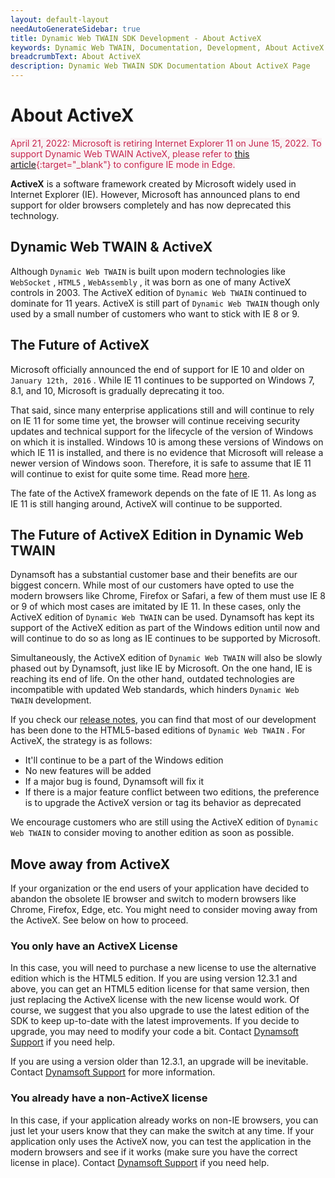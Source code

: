 ```yaml
---
layout: default-layout
needAutoGenerateSidebar: true
title: Dynamic Web TWAIN SDK Development - About ActiveX
keywords: Dynamic Web TWAIN, Documentation, Development, About ActiveX
breadcrumbText: About ActiveX
description: Dynamic Web TWAIN SDK Documentation About ActiveX Page
---
```


# About ActiveX

<span style="background-color:#f9f2f4; color:#c7254e">April 21, 2022: Microsoft is retiring Internet Explorer 11 on June 15, 2022. To support Dynamic Web TWAIN ActiveX, please refer to [this article](/_articles/docs/faq/activeX-in-Edge-IE-mode.md){:target="_blank"} to configure IE mode in Edge.</span>

**ActiveX** is a software framework created by Microsoft widely used in Internet Explorer (IE). However, Microsoft has announced plans to end support for older browsers completely and has now deprecated this technology.

## Dynamic Web TWAIN & ActiveX

Although `Dynamic Web TWAIN` is built upon modern technologies like `WebSocket` , `HTML5` , `WebAssembly` , it was born as one of many ActiveX controls in 2003. The ActiveX edition of `Dynamic Web TWAIN` continued to dominate for 11 years. ActiveX is still part of `Dynamic Web TWAIN` though only used by a small number of customers who want to stick with IE 8 or 9.

## The Future of ActiveX

Microsoft officially announced the end of support for IE 10 and older on `January 12th, 2016` . While IE 11 continues to be supported on Windows 7, 8.1, and 10, Microsoft is gradually deprecating it too.

That said, since many enterprise applications still and will continue to rely on IE 11 for some time yet, the browser will continue receiving security updates and technical support for the lifecycle of the version of Windows on which it is installed. Windows 10 is among these versions of Windows on which IE 11 is installed, and there is no evidence that Microsoft will release a newer version of Windows soon. Therefore, it is safe to assume that IE 11 will continue to exist for quite some time. Read more [here](https://docs.microsoft.com/en-us/lifecycle/faq/internet-explorer-microsoft-edge).

The fate of the ActiveX framework depends on the fate of IE 11. As long as IE 11 is still hanging around, ActiveX will continue to be supported.

## The Future of ActiveX Edition in Dynamic Web TWAIN

Dynamsoft has a substantial customer base and their benefits are our biggest concern. While most of our customers have opted to use the modern browsers like Chrome, Firefox or Safari, a few of them must use IE 8 or 9 of which most cases are imitated by IE 11. In these cases, only the ActiveX edition of `Dynamic Web TWAIN` can be used. Dynamsoft has kept its support of the ActiveX edition as part of the Windows edition until now and will continue to do so as long as IE continues to be supported by Microsoft.

Simultaneously, the ActiveX edition of `Dynamic Web TWAIN` will also be slowly phased out by Dynamsoft, just like IE by Microsoft. On the one hand, IE is reaching its end of life. On the other hand, outdated technologies are incompatible with updated Web standards, which hinders `Dynamic Web TWAIN` development.

If you check our [release notes](/_articles/info/schedule/Stable.md), you can find that most of our development has been done to the HTML5-based editions of `Dynamic Web TWAIN` . For ActiveX, the strategy is as follows:

* It'll continue to be a part of the Windows edition
* No new features will be added
* If a major bug is found, Dynamsoft will fix it
* If there is a major feature conflict between two editions, the preference is to upgrade the ActiveX version or tag its behavior as deprecated

We encourage customers who are still using the ActiveX edition of `Dynamic Web TWAIN` to consider moving to another edition as soon as possible.

## Move away from ActiveX

If your organization or the end users of your application have decided to abandon the obsolete IE browser and switch to modern browsers like Chrome, Firefox, Edge, etc. You might need to consider moving away from the ActiveX. See below on how to proceed.

### You only have an ActiveX License

In this case, you will need to purchase a new license to use the alternative edition which is the HTML5 edition. If you are using version 12.3.1 and above, you can get an HTML5 edition license for that same version, then just replacing the ActiveX license with the new license would work. Of course, we suggest that you also upgrade to use the latest edition of the SDK to keep up-to-date with the latest improvements. If you decide to upgrade, you may need to modify your code a bit. Contact [Dynamsoft Support](/_articles/about/getsupport.md) if you need help.

If you are using a version older than 12.3.1, an upgrade will be inevitable. Contact [Dynamsoft Support](/_articles/about/getsupport.md) for more information.

### You already have a non-ActiveX license

In this case, if your application already works on non-IE browsers, you can just let your users know that they can make the switch at any time. If your application only uses the ActiveX now, you can test the application in the modern browsers and see if it works (make sure you have the correct license in place). Contact [Dynamsoft Support](/_articles/about/getsupport.md) if you need help.
